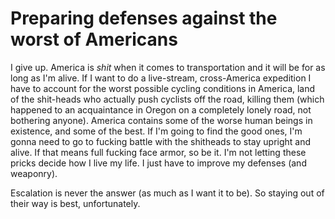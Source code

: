 # Preparing defenses against the worst of Americans

I give up. America is *shit* when it comes to transportation and it will be for as long as I'm alive. If I want to do a live-stream, cross-America expedition I have to account for the worst possible cycling conditions in America, land of the shit-heads who actually push cyclists off the road, killing them (which happened to an acquaintance in Oregon on a completely lonely road, not bothering anyone). America contains some of the worse human beings in existence, and some of the best. If I'm going to find the good ones, I'm gonna need to go to fucking battle with the shitheads to stay upright and alive. If that means full fucking face armor, so be it. I'm not letting these pricks decide how I live my life. I just have to improve my defenses (and weaponry).

Escalation is never the answer (as much as I want it to be). So staying out of their way is best, unfortunately. 
